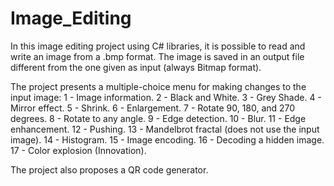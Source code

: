 # Image_Editing
In this image editing project using C# libraries, it is possible to read and write an image from a .bmp format. The image is saved in an output file different from the one given as input (always Bitmap format).

The project presents a multiple-choice menu for making changes to the input image:
1 - Image information.
2 - Black and White.
3 - Grey Shade.
4 - Mirror effect.
5 - Shrink.
6 - Enlargement.
7 - Rotate 90, 180, and 270 degrees.
8 - Rotate to any angle.
9 - Edge detection.
10 - Blur.
11 - Edge enhancement.
12 - Pushing.
13 - Mandelbrot fractal (does not use the input image).
14 - Histogram.
15 - Image encoding.
16 - Decoding a hidden image.
17 - Color explosion (Innovation).

The project also proposes a QR code generator.
